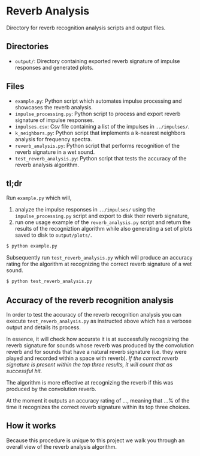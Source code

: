 # Reverb Analysis

Directory for reverb recognition analysis scripts and output files.

## Directories

* <code>output/</code>: Directory containing exported reverb signature of impulse responses and generated plots.

## Files

* <code>example.py</code>: Python script which automates impulse processing and showcases the reverb analysis.
* <code>impulse_processing.py</code>: Python script to process and export reverb signature of impulse responses.
* <code>impulses.csv</code>: Csv file containing a list of the impulses in <code>../impulses/</code>.
* <code>k_neighbors.py</code>: Python script that implements a k-nearest neighbors analysis for frequency spectra.
* <code>reverb_analysis.py</code>: Python script that performs recognition of the reverb signature in a wet sound.
* <code>test_reverb_analysis.py</code>: Python script that tests the accuracy of the reverb analysis algorithm.

## tl;dr

Run <code>example.py</code> which will,

1. analyze the impulse responses in <code>../impulses/</code> using the <code>impulse_processing.py</code> script and export to disk their reverb signature,
2. run one usage example of the <code>reverb_analysis.py</code> script and return the results of the recogniztion algorithm while also generating a set of plots saved to disk to <code>output/plots/</code>.

```sh
$ python example.py
```

Subsequently run <code>test_reverb_analysis.py</code> which will produce an accuracy rating for the algorithm at recognizing the correct reverb signature of a wet sound.

```sh
$ python test_reverb_analysis.py
```

## Accuracy of the reverb recognition analysis

In order to test the accuracy of the reverb recognition analysis you can execute <code>test_reverb_analysis.py</code> as instructed above which has a verbose output and details its process.

In essence, it will check how accurate it is at successfully recognizing the reverb signature for sounds whose reverb was produced by the convolution reverb and for sounds that have a natural reverb signature (i.e. they were played and recorded within a space with reverb). <em>If the correct reverb signature is present within the top three results, it will count that as successful hit.</em>

The algorithm is more effective at recognizing the reverb if this was produced by the convolution reverb.

At the moment it outputs an accuracy rating of ..., meaning that ...% of the time it recognizes the correct reverb signature within its top three choices.

## How it works

Because this procedure is unique to this project we walk you through an overall view of the reverb analysis algorithm.



